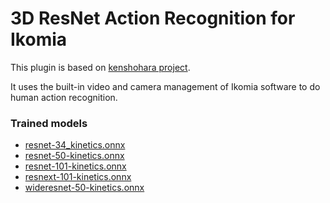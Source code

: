 # 3D ResNet Action Recognition for Ikomia

This plugin is based on [kenshohara project](https://github.com/kenshohara/3D-ResNets-PyTorch).

It uses the built-in video and camera management of Ikomia software to do human action recognition.

### Trained models

- [resnet-34_kinetics.onnx](https://www.dropbox.com/s/065l4vr8bptzohb/resnet-34_kinetics.onnx?dl=1)
- [resnet-50-kinetics.onnx](https://drive.google.com/open?id=1g8DLaeeTq3RI62XtQaYBUpiN_LUgW2xA)
- [resnet-101-kinetics.onnx](https://drive.google.com/open?id=1QVZQdwCJAETQ1aB4ZzAKT33HwTTWlB2M)
- [resnext-101-kinetics.onnx](https://drive.google.com/open?id=1dQPmsZ0ljgCKtSesRZhHv4EYpVaknQNY)
- [wideresnet-50-kinetics.onnx](https://drive.google.com/open?id=1_dVnVnIfB3OJAmxr9rdVWfojdMSBdMr8)

